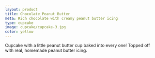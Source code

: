 ```yaml
---
layout: product
title: Chocolate Peanut Butter
meta: Rich chocolate with creamy peanut butter icing 
type: cupcake
image: cupcake/cupcake-3.jpg
color: yellow
---
```


Cupcake with a little peanut butter cup baked into every one! Topped off with real, homemade peanut butter icing. 